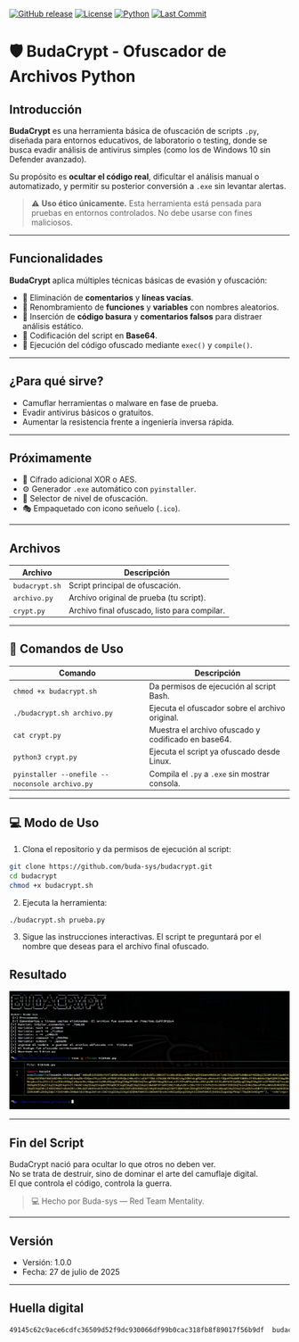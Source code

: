 [![GitHub release](https://img.shields.io/github/release/buda-sys/budacrypt.svg?style=flat-square)](https://github.com/buda-sys/budacrypt/releases)
[![License](https://img.shields.io/github/license/buda-sys/budacrypt.svg?style=flat-square)](https://github.com/buda-sys/budacrypt/blob/main/LICENSE)
[![Python](https://img.shields.io/badge/python-3.6%2B-blue.svg?style=flat-square)](https://www.python.org/)
[![Last Commit](https://img.shields.io/github/last-commit/buda-sys/budacrypt.svg?style=flat-square)](https://github.com/buda-sys/budacrypt/commits/main)



# 🛡️ BudaCrypt - Ofuscador de Archivos Python

##  Introducción

**BudaCrypt** es una herramienta básica de ofuscación de scripts `.py`, diseñada para entornos educativos, de laboratorio o testing, donde se busca evadir análisis de antivirus simples (como los de Windows 10 sin Defender avanzado).

Su propósito es **ocultar el código real**, dificultar el análisis manual o automatizado, y permitir su posterior conversión a `.exe` sin levantar alertas.

> ⚠️ **Uso ético únicamente.** Esta herramienta está pensada para pruebas en entornos controlados. No debe usarse con fines maliciosos.

---

##  Funcionalidades

**BudaCrypt** aplica múltiples técnicas básicas de evasión y ofuscación:

- 🔹 Eliminación de **comentarios** y **líneas vacías**.
- 🔹 Renombramiento de **funciones** y **variables** con nombres aleatorios.
- 🔹 Inserción de **código basura** y **comentarios falsos** para distraer análisis estático.
- 🔹 Codificación del script en **Base64**.
- 🔹 Ejecución del código ofuscado mediante `exec()` y `compile()`.

---

##  ¿Para qué sirve?

- Camuflar herramientas o malware en fase de prueba.
- Evadir antivirus básicos o gratuitos.
- Aumentar la resistencia frente a ingeniería inversa rápida.

---

##  Próximamente

- 🔐 Cifrado adicional XOR o AES.
- ⚙️ Generador `.exe` automático con `pyinstaller`.
- 📶 Selector de nivel de ofuscación.
- 🎭 Empaquetado con icono señuelo (`.ico`).

---

##  Archivos

| Archivo              | Descripción                                      |
|----------------------|--------------------------------------------------|
| `budacrypt.sh`       | Script principal de ofuscación.                  |
| `archivo.py`         | Archivo original de prueba (tu script).          |
| `crypt.py`           | Archivo final ofuscado, listo para compilar.     |

---

## 🧾 Comandos de Uso

| Comando                                         | Descripción                                                |
|------------------------------------------------|------------------------------------------------------------|
| `chmod +x budacrypt.sh`                        | Da permisos de ejecución al script Bash.                  |
| `./budacrypt.sh archivo.py`                    | Ejecuta el ofuscador sobre el archivo original.           |
| `cat crypt.py`                                 | Muestra el archivo ofuscado y codificado en base64.       |
| `python3 crypt.py`                             | Ejecuta el script ya ofuscado desde Linux.                |
| `pyinstaller --onefile --noconsole archivo.py` | Compila el `.py` a `.exe` sin mostrar consola.            |

---

## 💻 Modo de Uso

1. Clona el repositorio y da permisos de ejecución al script:

```bash
git clone https://github.com/buda-sys/budacrypt.git
cd budacrypt
chmod +x budacrypt.sh
```

2. Ejecuta la herramienta:

```bash
./budacrypt.sh prueba.py
```

 3. Sigue las instrucciones interactivas. El script te preguntará por el nombre que deseas para el archivo final ofuscado.
 
 
 ## Resultado
 
 ![b](./crypt.png)

 
---

##  Fin del Script

BudaCrypt nació para ocultar lo que otros no deben ver.  
No se trata de destruir, sino de dominar el arte del camuflaje digital.  
El que controla el código, controla la guerra.

> 💻 Hecho por Buda-sys — Red Team Mentality.

---

##  Versión

- Versión: 1.0.0  
- Fecha: 27 de julio de 2025  

---

##  Huella digital

```bash
49145c62c9ace6cdfc36509d52f9dc930066df99b0cac318fb8f89017f56b9df  budacrypt.sh
```
